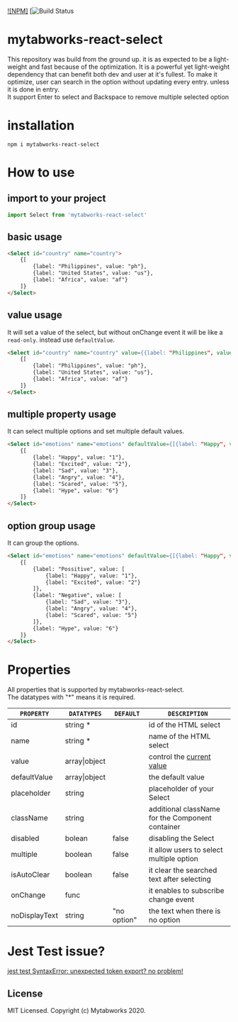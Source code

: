 [![NPM]](https://www.npmjs.com/package/mytabworks-react-select)
[![Build Status](https://github.com/mytabworks/mytabworks-react-select/blob/master)

# mytabworks-react-select
This repository was build from the ground up. it is as expected to be a light-weight and fast because of the optimization.
It is a powerful yet light-weight dependency that can benefit both dev and user at it's fullest.
To make it optimize, user can search in the option without updating every entry. unless it is done in entry.<br/>
It support Enter to select and Backspace to remove multiple selected option

# installation
```
npm i mytabworks-react-select
```
# How to use

## import to your project
```js
import Select from 'mytabworks-react-select'
```

## basic usage
```html
<Select id="country" name="country">
    {[
        {label: "Philippines", value: "ph"},
        {label: "United States", value: "us"},
        {label: "Africa", value: "af"}
    ]}
</Select>
```

## value usage
It will set a value of the select, but without onChange event it will be like a `read-only`. instead use `defaultValue`.
```html
<Select id="country" name="country" value={{label: "Philippines", value: "ph"}}>
    {[
        {label: "Philippines", value: "ph"},
        {label: "United States", value: "us"},
        {label: "Africa", value: "af"}
    ]}
</Select>
```

## multiple property usage
It can select multiple options and set multiple default values.
```html
<Select id="emotions" name="emotions" defaultValue={[{label: "Happy", value: "1"}, {label: "Excited", value: "2"}]} multiple={true}>
    {[
        {label: "Happy", value: "1"},
        {label: "Excited", value: "2"},
        {label: "Sad", value: "3"},
        {label: "Angry", value: "4"}, 
        {label: "Scared", value: "5"},
        {label: "Hype", value: "6"}
    ]}
</Select>
```

## option group usage
It can group the options.
```html
<Select id="emotions" name="emotions" defaultValue={[{label: "Happy", value: "1"}, {label: "Excited", value: "2"}]} multiple={true}>
    {[  
        {label: "Possitive", value: [
            {label: "Happy", value: "1"},
            {label: "Excited", value: "2"}
        ]}, 
        {label: "Negative", value: [
            {label: "Sad", value: "3"},
            {label: "Angry", value: "4"}, 
            {label: "Scared", value: "5"}
        ]},
        {label: "Hype", value: "6"}
    ]}
</Select>
```

# Properties
All properties that is supported by mytabworks-react-select.<br/>
The datatypes with "*" means it is required.

|`PROPERTY`   |`DATATYPES`    |`DEFAULT`    |`DESCRIPTION`|
|-------------|---------------|-------------|-------------|
| id          | string *      |             | id of the HTML select|
| name        | string *      |             | name of the HTML select|
| value       | array\|object |             | control the [current value](https://github.com/mytabworks/mytabworks-react-select/blob/master#current-value-usage)|
| defaultValue| array\|object |             | the default value|
| placeholder | string        |             | placeholder of your Select|
| className   | string        |             | additional className for the Component container|
| disabled    | bolean        | false       | disabling the Select|
| multiple    | boolean       | false       | it allow users to select multiple option|
| isAutoClear | boolean       | false       | it clear the searched text after selecting|
| onChange    | func          |             | it enables to subscribe change event| 
| noDisplayText| string       | "no option" | the text when there is no option|

# Jest Test issue?

[jest test SyntaxError: unexpected token export? no problem!](https://github.com/mytabworks/mytabworks-utils/blob/master/README.md#jest-test-issue)

## License
MIT Licensed. Copyright (c) Mytabworks 2020.